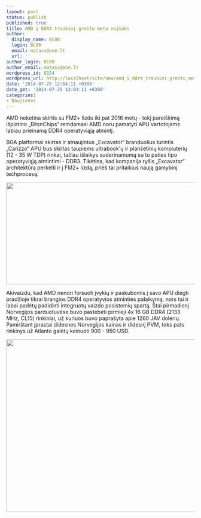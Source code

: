 ```yaml
---
layout: post
status: publish
published: true
title: AMD į DDR4 traukinį greitu metu neįšoks
author:
  display_name: BC00
  login: BC00
  email: matasx@one.lt
  url: ''
author_login: BC00
author_email: matasx@one.lt
wordpress_id: 8154
wordpress_url: http://localhost/site/new/amd_i_ddr4_traukini_greitu_metu_neisoks/
date: '2014-07-25 12:04:11 +0300'
date_gmt: '2014-07-25 12:04:11 +0300'
categories:
- Naujienos
---
```

<p>
	AMD neketina skirtis su FM2+ lizdu iki pat 2016 metų - tokį parei&scaron;kimą i&scaron;platino &bdquo;BitsnChips&ldquo; remdamasi AMD noru pamatyti APU vartotojams labiau prieinamą DDR4 operatyviąją atmintį.</p>
<p>
	BGA platformai skirtas ir atnaujintus &bdquo;Excavator&ldquo; branduolius turintis &bdquo;Carizzo&ldquo; APU bus skirtas taupiems ultrabook&#39;ų ir plan&scaron;etinių kompiuterių (12 - 35 W TDP) rinkai, tačiau i&scaron;laikys suderinamumą su to paties tipo operatyviąją atmintimi - DDR3. Tikėtina, kad kompanija ry&scaron;is &bdquo;Excavator&ldquo; architektūrą perkelti ir į FM2+ lizdą, prie&scaron; tai pritaikius naują gamybinį techprocesą.</p>
<p>
	<a href="http://technews.lt/userfiles/80a.jpg"><img alt="" src="http://technews.lt/userfiles/80a.jpg" style="width: 520px; height: 273px;" /></a></p>
<p>
	Akivaizdu, kad AMD nenori forsuoti įvykių ir paskubomis į savo APU diegti pradžioje tikrai brangios DDR4 operatyvios atminties palaikymą, nors tai ir labai padėtų padidinti integruotų vaizdo posistemių spartą. &Scaron;tai pirmadienį Norvegijos parduotuvėse buvo pastebėti pirmieji 4x 16 GB DDR4 (2133 MHz, CL15) rinkiniai, už kuriuos buvo papra&scaron;yta apie 1260 JAV dolerių. Pamir&scaron;tant įprastai didesnes Norvegijos kainas ir didesnį PVM, toks pats rinkinys už Atlanto galėtų kainuoti 900 - 950 USD.</p>
<p>
	<img alt="" src="http://technews.lt/userfiles/image.jpg" style="width: 520px; height: 462px;" /></p>
